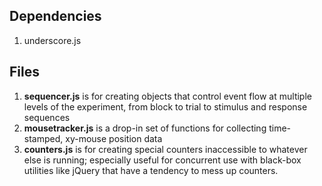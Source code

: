 ## Dependencies

1. underscore.js

## Files

1. **sequencer.js** is for creating objects that control event flow at multiple levels of the experiment, from block to trial to stimulus and response sequences
2. **mousetracker.js** is a drop-in set of functions for collecting time-stamped, xy-mouse position data
3. **counters.js** is for creating special counters inaccessible to whatever else is running; especially useful for concurrent use with black-box utilities like jQuery that have a tendency to mess up counters.